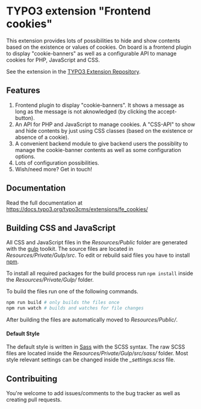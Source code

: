# TYPO3 extension "Frontend cookies"

This extension provides lots of possibilities to hide and show contents
based on the existence or values of cookies. On board is a frontend
plugin to display "cookie-banners" as well as a configurable API to
manage cookies for PHP, JavaScript and CSS.

See the extension in the [TYPO3 Extension Repository](https://typo3.org/extensions/repository/view/fe_cookies).

## Features

1. Frontend plugin to display "cookie-banners". It shows a message as long
   as the message is not aknowledged (by clicking the accept-button).
2. An API for PHP and JavaScript to manage cookies. A "CSS-API" to show
   and hide contents by just using CSS classes (based on the existence
   or absence of a cookie).
3. A convenient backend module to give backend users the possiblity to
   manage the cookie-banner contents as well as some configuration
   options.
4. Lots of configuration possibilities.
5. Wish/need more? Get in touch!

## Documentation

Read the full documentation at https://docs.typo3.org/typo3cms/extensions/fe_cookies/

## Building CSS and JavaScript

All CSS and JavaScript files in the *Resources/Public* folder are generated with the [gulp](https://gulpjs.com/) toolkit. The source files are located in *Resources/Private/Gulp/src*. To edit or rebuild said files you have to install [npm](https://www.npmjs.com/).

To install all required packages for the build process run `npm install` inside the *Resources/Private/Gulp/* folder.

To build the files run one of the following commands.

```bash
npm run build # only builds the files once
npm run watch # builds and watches for file changes
```

After building the files are automatically moved to *Resources/Public/*.

#### Default Style
The default style is written in [Sass](https://sass-lang.com/) with the SCSS syntax. The raw SCSS files are located inside the *Resources/Private/Gulp/src/sass/* folder. Most style relevant settings can be changed inside the *_settings.scss* file.

## Contribuiting

You're welcome to add issues/comments to the bug tracker as well as
creating pull requests.
